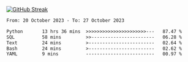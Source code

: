 [![GitHub Streak](https://streak-stats.demolab.com?user=renren-017&theme=sea&hide_border=true&background=DD272700)](https://git.io/streak-stats)

<!--START_SECTION:waka-->

```txt
From: 20 October 2023 - To: 27 October 2023

Python       13 hrs 36 mins  >>>>>>>>>>>>>>>>>>>>>>---   87.47 %
SQL          58 mins         >>-----------------------   06.28 %
Text         24 mins         >------------------------   02.64 %
Bash         24 mins         >------------------------   02.62 %
YAML         9 mins          -------------------------   00.97 %
```

<!--END_SECTION:waka-->
